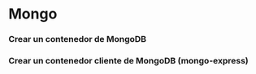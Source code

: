# Mongo

### Crear un contenedor de MongoDB

### Crear un contenedor cliente de MongoDB (mongo-express)
